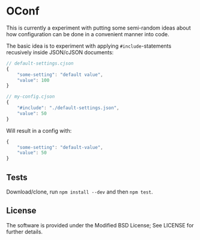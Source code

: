 OConf
=====

This is currently a experiment with putting some semi-random ideas about how
configuration can be done in a convenient manner into code.

The basic idea is to experiment with applying `#include`-statements recusively
inside JSON/cJSON documents:

```javascript
// default-settings.cjson
{
	"some-setting": "default value",
	"value": 100
}
```

```javascript
// my-config.cjson
{
	"#include": "./default-settings.json",
	"value": 50
}
```

Will result in a config with:

```javascript
{
	"some-setting": "default-value",
	"value": 50
}
```

Tests
-----

Download/clone, run `npm install --dev` and then `npm test`.

License
-------

The software is provided under the Modified BSD License; See LICENSE for
further details.

